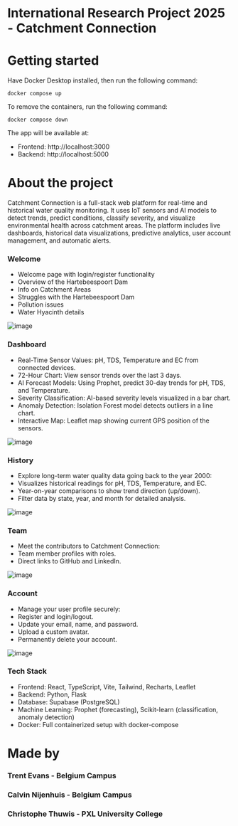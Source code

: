 # International Research Project 2025 - Catchment Connection


# Getting started

Have Docker Desktop installed, then run the following command:

    docker compose up

To remove the containers, run the following command:

    docker compose down

The app will be available at:

- Frontend: http://localhost:3000
- Backend: http://localhost:5000

# About the project

Catchment Connection is a full-stack web platform for real-time and historical water quality monitoring. It uses IoT sensors and AI models to detect trends, predict conditions, classify severity, and visualize environmental health across catchment areas. The platform includes live dashboards, historical data visualizations, predictive analytics, user account management, and automatic alerts.

### Welcome
- Welcome page with login/register functionality
- Overview of the Hartebeespoort Dam
- Info on Catchment Areas
- Struggles with the Hartebeespoort Dam
- Pollution issues
- Water Hyacinth details

![image](https://github.com/user-attachments/assets/089d07df-1ea1-4b68-87e2-011c4bd2ada0)

### Dashboard
- Real-Time Sensor Values: pH, TDS, Temperature and EC from connected devices.
- 72-Hour Chart: View sensor trends over the last 3 days.
- AI Forecast Models: Using Prophet, predict 30-day trends for pH, TDS, and Temperature.
- Severity Classification: AI-based severity levels visualized in a bar chart.
- Anomaly Detection: Isolation Forest model detects outliers in a line chart.
- Interactive Map: Leaflet map showing current GPS position of the sensors.

![image](https://github.com/user-attachments/assets/062b9c1a-7b22-4bed-9394-ba6ccaf3689e)

### History
- Explore long-term water quality data going back to the year 2000:
- Visualizes historical readings for pH, TDS, Temperature, and EC.
- Year-on-year comparisons to show trend direction (up/down).
- Filter data by state, year, and month for detailed analysis.

![image](https://github.com/user-attachments/assets/f299788a-5c29-4b1e-b05c-a9a281a1726b)

### Team
- Meet the contributors to Catchment Connection:
- Team member profiles with roles.
- Direct links to GitHub and LinkedIn.

![image](https://github.com/user-attachments/assets/47b11fe7-289a-4072-b5a9-bc13603e30c3)

### Account
- Manage your user profile securely:
- Register and login/logout.
- Update your email, name, and password.
- Upload a custom avatar.
- Permanently delete your account.

![image](https://github.com/user-attachments/assets/db979c7d-013d-47a2-b645-c59c33fc58b3)


### Tech Stack
- Frontend: React, TypeScript, Vite, Tailwind, Recharts, Leaflet
- Backend: Python, Flask
- Database: Supabase (PostgreSQL)
- Machine Learning: Prophet (forecasting), Scikit-learn (classification, anomaly detection)
- Docker: Full containerized setup with docker-compose

# Made by

### Trent Evans - Belgium Campus

### Calvin Nijenhuis - Belgium Campus

### Christophe Thuwis - PXL University College
